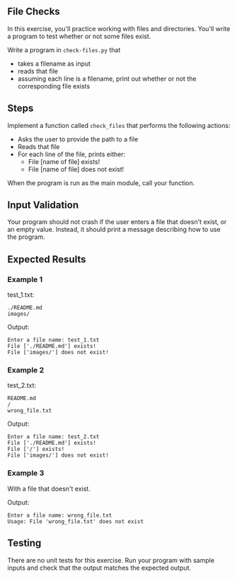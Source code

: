 ## File Checks

In this exercise, you'll practice working with files and directories. 
You'll write a program to test whether or not some files exist.

Write a program in `check-files.py` that

* takes a filename as input
* reads that file
* assuming each line is a filename, print out whether or not the corresponding file exists

## Steps

Implement a function called `check_files` that performs the following actions:
- Asks the user to provide the path to a file
- Reads that file
- For each line of the file, prints either: 
    - File [name of file] exists! 
    - File [name of file] does not exist! 

When the program is run as the main module, call your function.

## Input Validation

Your program should not crash if the user enters a file that doesn't exist, 
or an empty value. Instead, it should print a message describing how to use the
program.

## Expected Results

### Example 1

test_1.txt:
```text
./README.md
images/
```

Output:
```text
Enter a file name: test_1.txt
File ['./README.md'] exists!
File ['images/'] does not exist!
```

### Example 2

test_2.txt:
```text
README.md
/
wrong_file.txt
```

Output:
```text
Enter a file name: test_2.txt
File ['./README.md'] exists!
File ['/'] exists!
File ['images/'] does not exist!
```

### Example 3

With a file that doesn't exist.

Output:
```text
Enter a file name: wrong_file.txt
Usage: File 'wrong_file.txt' does not exist
```

## Testing

There are no unit tests for this exercise. Run your program with sample
inputs and check that the output matches the expected output.
